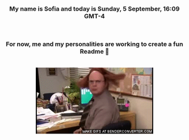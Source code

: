 


<div align="center">
<h3 >My name is Sofia and today is Sunday, 5 September, 16:09 GMT-4</h3><br>
<h3 >For now, me and my personalities are working to create a fun Readme 👋
</h3><br>
<img src='img/dwight.gif' alt='working...'/>
</div>
